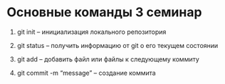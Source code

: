 # Основные команды 3 семинар

1. git init – инициализация локального репозитория

2. git status – получить информацию от git о его текущем состоянии

3. git add – добавить файл или файлы к следующему коммиту

4. git commit -m “message” – создание коммита
